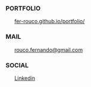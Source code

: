 ### PORTFOLIO
&nbsp;&nbsp;&nbsp;&nbsp;&nbsp;&nbsp;[fer-rouco.github.io/portfolio/](https://fer-rouco.github.io/portfolio/)

### MAIL
&nbsp;&nbsp;&nbsp;&nbsp;&nbsp;&nbsp;[rouco.fernando@gmail.com](mailto:rouco.fernando@gmail.com)

### SOCIAL
&nbsp;&nbsp;&nbsp;&nbsp;&nbsp;&nbsp;[Linkedin](https://www.linkedin.com/in/fer-rouco)
